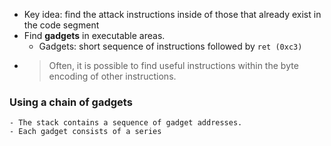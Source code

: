 - Key idea: find the attack instructions inside of those that already exist in the code segment
- Find **gadgets** in executable areas.
	- Gadgets: short sequence of instructions followed by `ret (0xc3)`
-
  > Often, it is possible to find useful instructions within the byte encoding of other instructions.
### Using a chain of gadgets
	- The stack contains a sequence of gadget addresses.
	- Each gadget consists of a series